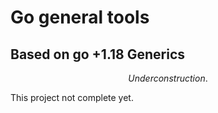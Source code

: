 # Go general tools
## Based on go +1.18 Generics
$$ Under construction.$$

This project not complete yet.
